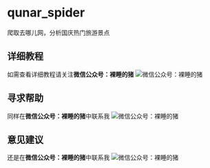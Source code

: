# qunar_spider
爬取去哪儿网，分析国庆热门旅游景点



## 详细教程
如需查看详细教程请关注**微信公众号：裸睡的猪**
![微信公众号：裸睡的猪](https://img-blog.csdnimg.cn/20190604103636911.png?)

## 寻求帮助

同样在**微信公众号：裸睡的猪**中联系我
![微信公众号：裸睡的猪](https://img-blog.csdnimg.cn/20190604103636911.png?)

## 意见建议
还是在**微信公众号：裸睡的猪**中联系我
![微信公众号：裸睡的猪](https://img-blog.csdnimg.cn/20190604103636911.png?)